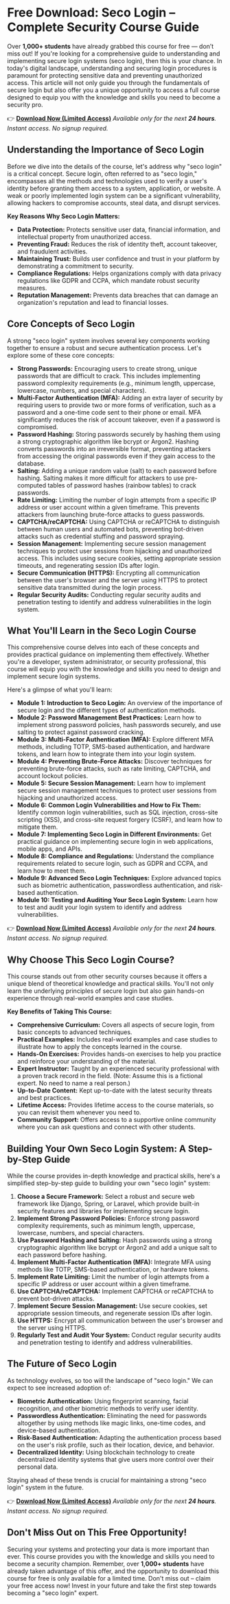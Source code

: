 # Free Download: Seco Login – Complete Security Course Guide

Over **1,000+ students** have already grabbed this course for free — don’t miss out! If you're looking for a comprehensive guide to understanding and implementing secure login systems (seco login), then this is your chance. In today's digital landscape, understanding and securing login procedures is paramount for protecting sensitive data and preventing unauthorized access. This article will not only guide you through the fundamentals of secure login but also offer you a unique opportunity to access a full course designed to equip you with the knowledge and skills you need to become a security pro.

👉 **[Download Now (Limited Access)](https://udemywork.com/seco-login)**
_Available only for the next **24 hours**. Instant access. No signup required._

## Understanding the Importance of Seco Login

Before we dive into the details of the course, let's address why "seco login" is a critical concept. Secure login, often referred to as "seco login," encompasses all the methods and technologies used to verify a user's identity before granting them access to a system, application, or website. A weak or poorly implemented login system can be a significant vulnerability, allowing hackers to compromise accounts, steal data, and disrupt services.

**Key Reasons Why Seco Login Matters:**

*   **Data Protection:**  Protects sensitive user data, financial information, and intellectual property from unauthorized access.
*   **Preventing Fraud:** Reduces the risk of identity theft, account takeover, and fraudulent activities.
*   **Maintaining Trust:** Builds user confidence and trust in your platform by demonstrating a commitment to security.
*   **Compliance Regulations:**  Helps organizations comply with data privacy regulations like GDPR and CCPA, which mandate robust security measures.
*   **Reputation Management:** Prevents data breaches that can damage an organization's reputation and lead to financial losses.

## Core Concepts of Seco Login

A strong "seco login" system involves several key components working together to ensure a robust and secure authentication process. Let's explore some of these core concepts:

*   **Strong Passwords:** Encouraging users to create strong, unique passwords that are difficult to crack. This includes implementing password complexity requirements (e.g., minimum length, uppercase, lowercase, numbers, and special characters).
*   **Multi-Factor Authentication (MFA):**  Adding an extra layer of security by requiring users to provide two or more forms of verification, such as a password and a one-time code sent to their phone or email. MFA significantly reduces the risk of account takeover, even if a password is compromised.
*   **Password Hashing:**  Storing passwords securely by hashing them using a strong cryptographic algorithm like bcrypt or Argon2. Hashing converts passwords into an irreversible format, preventing attackers from accessing the original passwords even if they gain access to the database.
*   **Salting:** Adding a unique random value (salt) to each password before hashing. Salting makes it more difficult for attackers to use pre-computed tables of password hashes (rainbow tables) to crack passwords.
*   **Rate Limiting:**  Limiting the number of login attempts from a specific IP address or user account within a given timeframe. This prevents attackers from launching brute-force attacks to guess passwords.
*   **CAPTCHA/reCAPTCHA:** Using CAPTCHA or reCAPTCHA to distinguish between human users and automated bots, preventing bot-driven attacks such as credential stuffing and password spraying.
*   **Session Management:**  Implementing secure session management techniques to protect user sessions from hijacking and unauthorized access. This includes using secure cookies, setting appropriate session timeouts, and regenerating session IDs after login.
*   **Secure Communication (HTTPS):**  Encrypting all communication between the user's browser and the server using HTTPS to protect sensitive data transmitted during the login process.
*   **Regular Security Audits:** Conducting regular security audits and penetration testing to identify and address vulnerabilities in the login system.

## What You'll Learn in the Seco Login Course

This comprehensive course delves into each of these concepts and provides practical guidance on implementing them effectively. Whether you're a developer, system administrator, or security professional, this course will equip you with the knowledge and skills you need to design and implement secure login systems.

Here's a glimpse of what you'll learn:

*   **Module 1: Introduction to Seco Login:**  An overview of the importance of secure login and the different types of authentication methods.
*   **Module 2: Password Management Best Practices:**  Learn how to implement strong password policies, hash passwords securely, and use salting to protect against password cracking.
*   **Module 3: Multi-Factor Authentication (MFA):**  Explore different MFA methods, including TOTP, SMS-based authentication, and hardware tokens, and learn how to integrate them into your login system.
*   **Module 4: Preventing Brute-Force Attacks:**  Discover techniques for preventing brute-force attacks, such as rate limiting, CAPTCHA, and account lockout policies.
*   **Module 5: Secure Session Management:**  Learn how to implement secure session management techniques to protect user sessions from hijacking and unauthorized access.
*   **Module 6: Common Login Vulnerabilities and How to Fix Them:**  Identify common login vulnerabilities, such as SQL injection, cross-site scripting (XSS), and cross-site request forgery (CSRF), and learn how to mitigate them.
*   **Module 7: Implementing Seco Login in Different Environments:**  Get practical guidance on implementing secure login in web applications, mobile apps, and APIs.
*   **Module 8: Compliance and Regulations:**  Understand the compliance requirements related to secure login, such as GDPR and CCPA, and learn how to meet them.
*   **Module 9: Advanced Seco Login Techniques:** Explore advanced topics such as biometric authentication, passwordless authentication, and risk-based authentication.
*   **Module 10: Testing and Auditing Your Seco Login System:**  Learn how to test and audit your login system to identify and address vulnerabilities.

👉 **[Download Now (Limited Access)](https://udemywork.com/seco-login)**
_Available only for the next **24 hours**. Instant access. No signup required._

## Why Choose This Seco Login Course?

This course stands out from other security courses because it offers a unique blend of theoretical knowledge and practical skills. You'll not only learn the underlying principles of secure login but also gain hands-on experience through real-world examples and case studies.

**Key Benefits of Taking This Course:**

*   **Comprehensive Curriculum:**  Covers all aspects of secure login, from basic concepts to advanced techniques.
*   **Practical Examples:**  Includes real-world examples and case studies to illustrate how to apply the concepts learned in the course.
*   **Hands-On Exercises:**  Provides hands-on exercises to help you practice and reinforce your understanding of the material.
*   **Expert Instructor:**  Taught by an experienced security professional with a proven track record in the field. (Note: Assume this is a fictional expert. No need to name a real person.)
*   **Up-to-Date Content:**  Kept up-to-date with the latest security threats and best practices.
*   **Lifetime Access:**  Provides lifetime access to the course materials, so you can revisit them whenever you need to.
*   **Community Support:**  Offers access to a supportive online community where you can ask questions and connect with other students.

## Building Your Own Seco Login System: A Step-by-Step Guide

While the course provides in-depth knowledge and practical skills, here's a simplified step-by-step guide to building your own "seco login" system:

1.  **Choose a Secure Framework:** Select a robust and secure web framework like Django, Spring, or Laravel, which provide built-in security features and libraries for implementing secure login.
2.  **Implement Strong Password Policies:** Enforce strong password complexity requirements, such as minimum length, uppercase, lowercase, numbers, and special characters.
3.  **Use Password Hashing and Salting:** Hash passwords using a strong cryptographic algorithm like bcrypt or Argon2 and add a unique salt to each password before hashing.
4.  **Implement Multi-Factor Authentication (MFA):** Integrate MFA using methods like TOTP, SMS-based authentication, or hardware tokens.
5.  **Implement Rate Limiting:** Limit the number of login attempts from a specific IP address or user account within a given timeframe.
6.  **Use CAPTCHA/reCAPTCHA:** Implement CAPTCHA or reCAPTCHA to prevent bot-driven attacks.
7.  **Implement Secure Session Management:** Use secure cookies, set appropriate session timeouts, and regenerate session IDs after login.
8.  **Use HTTPS:** Encrypt all communication between the user's browser and the server using HTTPS.
9.  **Regularly Test and Audit Your System:** Conduct regular security audits and penetration testing to identify and address vulnerabilities.

## The Future of Seco Login

As technology evolves, so too will the landscape of "seco login." We can expect to see increased adoption of:

*   **Biometric Authentication:**  Using fingerprint scanning, facial recognition, and other biometric methods to verify user identity.
*   **Passwordless Authentication:**  Eliminating the need for passwords altogether by using methods like magic links, one-time codes, and device-based authentication.
*   **Risk-Based Authentication:**  Adapting the authentication process based on the user's risk profile, such as their location, device, and behavior.
*   **Decentralized Identity:**  Using blockchain technology to create decentralized identity systems that give users more control over their personal data.

Staying ahead of these trends is crucial for maintaining a strong "seco login" system in the future.

👉 **[Download Now (Limited Access)](https://udemywork.com/seco-login)**
_Available only for the next **24 hours**. Instant access. No signup required._

## Don't Miss Out on This Free Opportunity!

Securing your systems and protecting your data is more important than ever. This course provides you with the knowledge and skills you need to become a security champion. Remember, over **1,000+ students** have already taken advantage of this offer, and the opportunity to download this course for free is only available for a limited time. Don't miss out – claim your free access now! Invest in your future and take the first step towards becoming a "seco login" expert.
